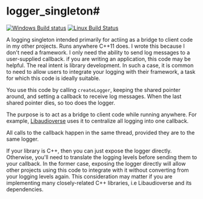 # logger_singleton#

[![Windows Build status](https://ci.appveyor.com/api/projects/status/7wd1o8ly7h39cvuw?svg=true)](https://ci.appveyor.com/project/camlorn/logger-singleton)
[![Linux Build Status](https://travis-ci.org/libaudioverse/logger_singleton.svg?branch=master)](https://travis-ci.org/camlorn/logger_singleton)

A logging singleton intended primarily for actiing as a bridge to client code in my other projects. Runs anywhere C++11 does.
I wrote this because I don't need a framework.
I only need the ability to send log messages to a user-supplied callback.
if you are writing an application, this code may be helpful.
The real intent is library development.
In such a case, it is common to need to allow users to integrate your logging with their framework, a task for which this code is ideally suitable.

You use this code by calling `createLogger`, keeping the shared pointer around, and setting a callback to receive log messages.
When the last shared pointer dies, so too does the logger.

The purpose is to act as a bridge to client code while running anywhere.
For example, [Libaudioverse](http://github.com/camlorn/libaudioverse.git)  uses it to centralize all logging into one callback.

All calls to the callback happen in the same thread, provided they are to the same logger.

If your library is C++, then you can just expose the logger directly.
Otherwise, you'll need to translate the logging levels before sending them to your callback.
In the former case, exposing the logger directly will allow other projects using this code to integrate with it without converting from your logging levels again.
This consideration may matter if you are implementing many closely-related C++ libraries, i.e Libaudioverse and its dependencies.